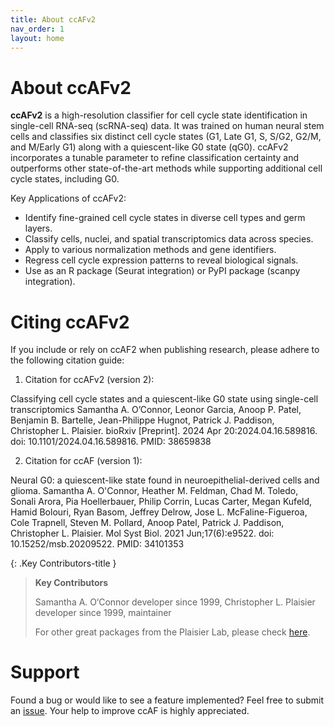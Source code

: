 ```yaml
---
title: About ccAFv2
nav_order: 1
layout: home
---
```

# About ccAFv2

**ccAFv2** is a high-resolution classifier for cell cycle state identification in single-cell RNA-seq (scRNA-seq) data. It was trained on human neural stem cells and classifies six distinct cell cycle states (G1, Late G1, S, S/G2, G2/M, and M/Early G1) along with a quiescent-like G0 state (qG0). ccAFv2 incorporates a tunable parameter to refine classification certainty and outperforms other state-of-the-art methods while supporting additional cell cycle states, including G0.

Key Applications of ccAFv2:
- Identify fine-grained cell cycle states in diverse cell types and germ layers.
- Classify cells, nuclei, and spatial transcriptomics data across species.
- Apply to various normalization methods and gene identifiers.
- Regress cell cycle expression patterns to reveal biological signals.
- Use as an R package (Seurat integration) or PyPI package (scanpy integration).

# Citing ccAFv2
If you include or rely on ccAF2 when publishing research, please adhere to the following citation guide:

1. Citation for ccAFv2 (version 2):

Classifying cell cycle states and a quiescent-like G0 state using single-cell transcriptomics Samantha A. O’Connor, Leonor Garcia, Anoop P. Patel, Benjamin B. Bartelle, Jean-Philippe Hugnot, Patrick J. Paddison, Christopher L. Plaisier. bioRxiv [Preprint]. 2024 Apr 20:2024.04.16.589816. doi: 10.1101/2024.04.16.589816. PMID: 38659838

2. Citation for ccAF (version 1):

Neural G0: a quiescent-like state found in neuroepithelial-derived cells and glioma. Samantha A. O'Connor, Heather M. Feldman, Chad M. Toledo, Sonali Arora, Pia Hoellerbauer, Philip Corrin, Lucas Carter, Megan Kufeld, Hamid Bolouri, Ryan Basom, Jeffrey Delrow, Jose L. McFaline-Figueroa, Cole Trapnell, Steven M. Pollard, Anoop Patel, Patrick J. Paddison, Christopher L. Plaisier. Mol Syst Biol. 2021 Jun;17(6):e9522. doi: 10.15252/msb.20209522. PMID: 34101353

{: .Key Contributors-title }
>**Key Contributors**
>
>Samantha A. O‘Connor developer since 1999, Christopher L. Plaisier developer since 1999, maintainer 
> 
> For other great packages from the Plaisier Lab, please check [here](https://github.com/plaisier-lab). 

# Support 
Found a bug or would like to see a feature implemented? Feel free to submit an [issue](https://github.com/plaisier-lab/ccAFv2_R/issues/new). Your help to improve ccAF is highly appreciated. 
